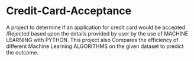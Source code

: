 # Credit-Card-Acceptance
A project to determine if an application for credit card would be accepted /Rejected based upon the details provided by user by the use of MACHINE LEARNING with PYTHON. This project also Compares the efficiency of different Machine Learning ALGORITHMS on the given dataset to predict the outcome.
